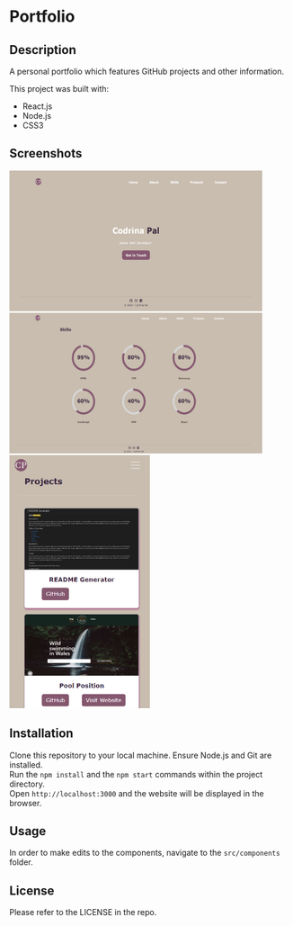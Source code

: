 # Portfolio

## Description

A personal portfolio which features GitHub projects and other information.

This project was built with:
* React.js
* Node.js
* CSS3

## Screenshots

<img src="src/assets/screenshots/home.png" width="450" height="250" alt="home screen"/>

<img src="src/assets/screenshots/skills.png" width="450" height="250" alt="home screen"/>

<img src="src/assets/screenshots/mobile-projects.png" width="250" height="450" alt="home screen"/>

## Installation

Clone this repository to your local machine. Ensure Node.js and Git are installed.\
Run the `npm install` and the `npm start` commands within the project directory.\
Open `http://localhost:3000` and the website will be displayed in the browser.

## Usage

In order to make edits to the components, navigate to the `src/components` folder.

## License

Please refer to the LICENSE in the repo.
